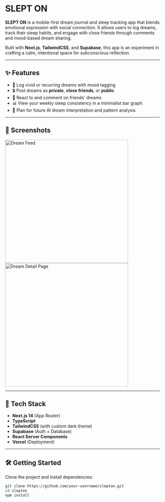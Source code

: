 # SLEPT ON

**SLEPT ON** is a mobile-first dream journal and sleep tracking app that blends emotional expression with social connection. It allows users to log dreams, track their sleep habits, and engage with close friends through comments and mood-based dream sharing.

Built with **Next.js**, **TailwindCSS**, and **Supabase**, this app is an experiment in crafting a calm, intentional space for subconscious reflection.

---

## ✨ Features

- 📓 Log vivid or recurring dreams with mood tagging
- 🔒 Post dreams as **private**, **close friends**, or **public**
- 💬 React to and comment on friends’ dreams
- 📊 View your weekly sleep consistency in a minimalist bar graph
- 🧠 Plan for future AI dream interpretation and pattern analysis

---

## 📸 Screenshots

<img src="public/screenshots/feed.png" width="400" alt="Dream Feed" />
<img src="public/screenshots/dream-detail.png" width="400" alt="Dream Detail Page" />

---

## 🚀 Tech Stack

- **Next.js 14** (App Router)
- **TypeScript**
- **TailwindCSS** (with custom dark theme)
- **Supabase** (Auth + Database)
- **React Server Components**
- **Vercel** (Deployment)

---

## 🛠 Getting Started

Clone the project and install dependencies:

```bash
git clone https://github.com/your-username/slepton.git
cd slepton
npm install

